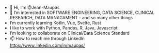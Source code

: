 - 👋 Hi, I’m @Jean-Maupas
- 👀 I’m interested in SOFTWARE ENGINEERING, DATA SCIENCE, CLINICAL RESEARCH, DATA MANAGAMENT - and so many other things
- I’m currently learning Kotlin, Vue, Svelte, Rust
- I like to work with Python, Pandas, R, Java, Javascript
- I’m looking to collaborate on Clinical/Data Science Standard
- 📫 How to reach me through LinkedIn https://www.linkedin.com/in/maupas/

<!---
Jean-Maupas/Jean-Maupas is a ✨ special ✨ repository because its `README.md` (this file) appears on your GitHub profile.
You can click the Preview link to take a look at your changes.
--->
